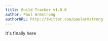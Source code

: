 ```yaml
---
title: Build Tracker v1.0.0
author: Paul Armstrong
authorURL: http://twitter.com/paularmstrong
---
```


It's finally here

